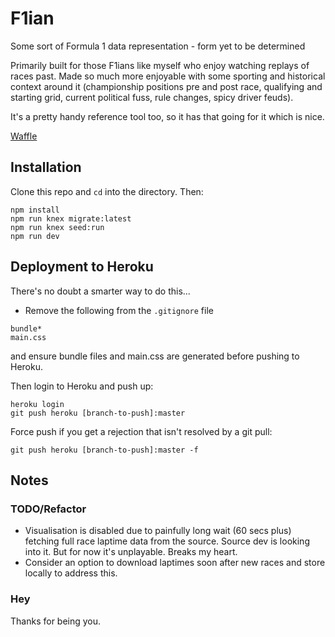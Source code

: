 # F1ian

Some sort of Formula 1 data representation - form yet to be determined

Primarily built for those F1ians like myself who enjoy watching replays of races past. Made so much more enjoyable with some sporting and historical context around it (championship positions pre and post race, qualifying and starting grid, current political fuss, rule changes, spicy driver feuds).

It's a pretty handy reference tool too, so it has that going for it which is nice.

[Waffle](https://waffle.io/andrew-rayco/f1)

## Installation

Clone this repo and `cd` into the directory. Then:

```
npm install
npm run knex migrate:latest
npm run knex seed:run
npm run dev
```

## Deployment to Heroku

There's no doubt a smarter way to do this...

-   Remove the following from the `.gitignore` file

```
bundle*
main.css
```

and ensure bundle files and main.css are generated before pushing to Heroku.

Then login to Heroku and push up:

```
heroku login
git push heroku [branch-to-push]:master
```

Force push if you get a rejection that isn't resolved by a git pull:

```
git push heroku [branch-to-push]:master -f
```

## Notes

### TODO/Refactor

-   Visualisation is disabled due to painfully long wait (60 secs plus) fetching full race laptime data from the source.
    Source dev is looking into it. But for now it's unplayable. Breaks my heart.
-   Consider an option to download laptimes soon after new races and store locally to address this.

### Hey

Thanks for being you.
